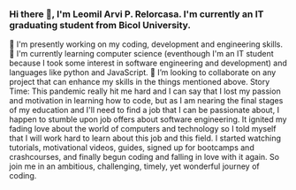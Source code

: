 ### Hi there 👋, I'm Leomil Arvi P. Relorcasa. I'm currently an IT graduating student from Bicol University.
🔭 I'm presently working on my coding, development and engineering skills.  
🌱 I'm currently learning computer science (eventhough I'm an IT student because I took some interest in software engineering and development) and languages like python and JavaScript. 
👯 I’m looking to collaborate on any project that can enhance my skills in the things mentioned above. 
Story Time:
This pandemic really hit me hard and I can say that I lost my passion and motivation in learning how to code, but as I am nearing the final stages of my education and I'll need to find a job that I can be passionate about, I happen to stumble upon job offers about software engineering. It ignited my fading love about the world of computers and technology so I told myself that I will work hard to learn about this job and this field. I started watching tutorials, motivational videos, guides, signed up for bootcamps and crashcourses, and finally begun coding and falling in love with it again. So join me in an ambitious, challenging, timely, yet wonderful journey of coding.
